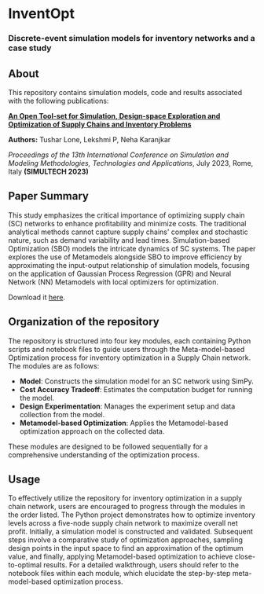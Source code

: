 # InventOpt
### Discrete-event simulation models for inventory networks and a case study

## About

This repository contains simulation models, code and results associated with the following publications:

[**An Open Tool-set for Simulation, Design-space Exploration and Optimization of Supply Chains and Inventory Problems**](https://https://www.scitepress.org/Papers/2023/121333/121333.pdf)

**Authors:** Tushar Lone, Lekshmi P, Neha Karanjkar

*Proceedings of the 13th International Conference on Simulation and Modeling Methodologies, Technologies and Applications*, July 2023, Rome, Italy
**(SIMULTECH 2023)**

## Paper Summary

This study emphasizes the critical importance of optimizing supply chain (SC) networks to enhance profitability and minimize costs. The traditional analytical methods cannot capture supply chains' complex and stochastic nature, such as demand variability and lead times. Simulation-based Optimization (SBO) models the intricate dynamics of SC systems. The paper explores the use of Metamodels alongside SBO to improve efficiency by approximating the input-output relationship of simulation models, focusing on the application of Gaussian Process Regression (GPR) and Neural Network (NN) Metamodels with local optimizers for optimization. 

Download it [here](https://github.com/SupplyChainSimulation/InventOpt/blob/main/doc/InventOpt.pdf).

## Organization of the repository

The repository is structured into four key modules, each containing Python scripts and notebook files to guide users through the Meta-model-based Optimization process for inventory optimization in a Supply Chain network. The modules are as follows:

- **Model**: Constructs the simulation model for an SC network using SimPy.
- **Cost Accuracy Tradeoff**: Estimates the computation budget for running the model.
- **Design Experimentation**: Manages the experiment setup and data collection from the model.
- **Metamodel-based Optimization**: Applies the Metamodel-based optimization approach on the collected data.

These modules are designed to be followed sequentially for a comprehensive understanding of the optimization process.

## Usage

To effectively utilize the repository for inventory optimization in a supply chain network, users are encouraged to progress through the modules in the order listed. The Python project demonstrates how to optimize inventory levels across a five-node supply chain network to maximize overall net profit. Initially, a simulation model is constructed and validated. Subsequent steps involve a comparative study of optimization approaches, sampling design points in the input space to find an approximation of the optimum value, and finally, applying Metamodel-based optimization to achieve close-to-optimal results. For a detailed walkthrough, users should refer to the notebook files within each module, which elucidate the step-by-step meta-model-based optimization process.